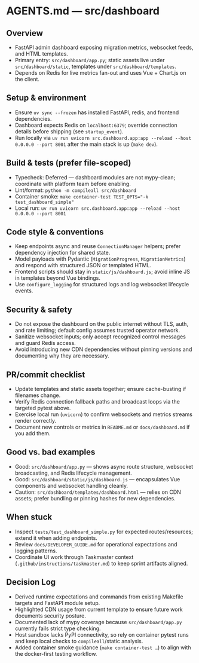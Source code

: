<!-- Managed by agent: keep sections and order; edit content, not structure. Last updated: 2025-10-10 -->
# AGENTS.md — src/dashboard

## Overview
- FastAPI admin dashboard exposing migration metrics, websocket feeds, and HTML templates.
- Primary entry: `src/dashboard/app.py`; static assets live under `src/dashboard/static`, templates under `src/dashboard/templates`.
- Depends on Redis for live metrics fan-out and uses Vue + Chart.js on the client.

## Setup & environment
- Ensure `uv sync --frozen` has installed FastAPI, redis, and frontend dependencies.
- Dashboard expects Redis on `localhost:6379`; override connection details before shipping (see `startup_event`).
- Run locally via `uv run uvicorn src.dashboard.app:app --reload --host 0.0.0.0 --port 8001` after the main stack is up (`make dev`).

## Build & tests (prefer file-scoped)
- Typecheck: Deferred — dashboard modules are not mypy-clean; coordinate with platform team before enabling.
- Lint/format: `python -m compileall src/dashboard`
- Container smoke: `make container-test TEST_OPTS="-k test_dashboard_simple"`
- Local run: `uv run uvicorn src.dashboard.app:app --reload --host 0.0.0.0 --port 8001`

## Code style & conventions
- Keep endpoints async and reuse `ConnectionManager` helpers; prefer dependency injection for shared state.
- Model payloads with Pydantic (`MigrationProgress`, `MigrationMetrics`) and respond with structured JSON or templated HTML.
- Frontend scripts should stay in `static/js/dashboard.js`; avoid inline JS in templates beyond Vue bindings.
- Use `configure_logging` for structured logs and log websocket lifecycle events.

## Security & safety
- Do not expose the dashboard on the public internet without TLS, auth, and rate limiting; default config assumes trusted operator network.
- Sanitize websocket inputs; only accept recognized control messages and guard Redis access.
- Avoid introducing new CDN dependencies without pinning versions and documenting why they are necessary.

## PR/commit checklist
- Update templates and static assets together; ensure cache-busting if filenames change.
- Verify Redis connection fallback paths and broadcast loops via the targeted pytest above.
- Exercise local run (`uvicorn`) to confirm websockets and metrics streams render correctly.
- Document new controls or metrics in `README.md` or `docs/dashboard.md` if you add them.

## Good vs. bad examples
- Good: `src/dashboard/app.py` — shows async route structure, websocket broadcasting, and Redis lifecycle management.
- Good: `src/dashboard/static/js/dashboard.js` — encapsulates Vue components and websocket handling cleanly.
- Caution: `src/dashboard/templates/dashboard.html` — relies on CDN assets; prefer bundling or pinning hashes for new dependencies.

## When stuck
- Inspect `tests/test_dashboard_simple.py` for expected routes/resources; extend it when adding endpoints.
- Review `docs/DEVELOPER_GUIDE.md` for operational expectations and logging patterns.
- Coordinate UI work through Taskmaster context (`.github/instructions/taskmaster.md`) to keep sprint artifacts aligned.

## Decision Log
- Derived runtime expectations and commands from existing Makefile targets and FastAPI module setup.
- Highlighted CDN usage from current template to ensure future work documents security posture.
- Documented lack of mypy coverage because `src/dashboard/app.py` currently fails strict type checking.
- Host sandbox lacks PyPI connectivity, so rely on container pytest runs and keep local checks to `compileall`/static analysis.
- Added container smoke guidance (`make container-test …`) to align with the docker-first testing workflow.

